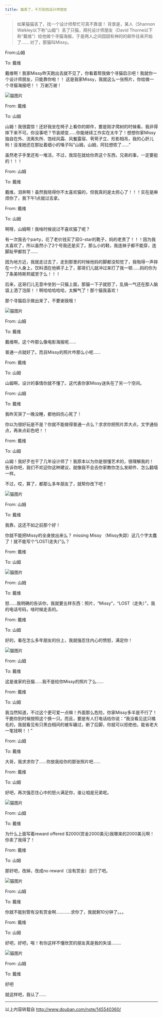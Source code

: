 ```yaml
---
title: 猫丢了，千万别找设计师朋友
---
```


> 如果猫猫丢了，找一个设计师帮忙可真不靠谱！
背景是，某人（Shannon Walkley以下称“山姆”）丢了只猫，拜托设计师朋友（David Thorne以下称“戴维”）给他做个寻猫海报，于是两人之间囧囧有神的的邮件往来开始了…… 对了，那猫叫Missy。

 
From:山姆

To: 戴维

戴维啊！我家Missy昨天跑出去就不见了，你看着帮我做个寻猫启示吧！我就你一个设计师朋友，只能靠你啦！！
这是我家Missy，我就这么一张照片，你给做一个寻猫海报吧！！
万谢万谢！

![猫图片](http://img3.douban.com/view/note/large/public/p145540360-3.jpg)

From: 戴维

To: 山姆

山姆！我很震惊！还好我坐在椅子上看你的邮件，要是刚才爬树的时候看，我非得摔下来不可。你没事吧？节哀顺变……你能继续工作实在太牛了！想想你家Missy独自在外、流离失所、饱经风霜、风餐露宿、茕茕孑立、形影相吊，我的心肝儿哟！没准她还在那扯着细小的嗓子叫“山姆，山姆，阿拉想侬了……”

虽然老子手里还有一堆活，不过，我现在就给你弄这个东西，兄弟的事，一定要挺的！！！

From: 山姆

To: 戴维

戴维，泪奔啊！虽然我晓得你不太喜欢猫的，但我真的是太担心了！！！实在是麻烦你了，我下午1点就过去拿。

From: 戴维

To: 山姆

啊呀，山姆啊！我啥时候说过不喜欢猫了呢？

有一次我去个party，花了老价钱买了双G-star的靴子，妈的老贵了！！！因为我太喜欢了，所以虽然小了2个号我还是买了。那么小的鞋，我连袜子都不能穿，连脚趾甲都剪了……

因为地方近，我就走过去了，走到那里的时候他妈的脚都没知觉了，我啪得一声摔在一个人身上，饮料洒在他裤子上了，那哥们儿就冲过来打了我一顿……妈的你为了条美特斯邦威至于么！！！

后来，这哥们儿无意中坐到一只猫上面，那猫一下子就怒了，乱搞一气还在那人脑袋上洒了泡尿！！啊哈哈哈哈哈，太解气了！那个猫我喜欢！

那个寻猫启示做出来了，不要谢我哦！                              

![猫图片](http://img3.douban.com/view/note/large/public/p145540360-4.jpg)

From: 山姆

To: 戴维      

戴维啊，这个咋那么像电影海报呢……

普通一点就好了。而且Missy的照片咋那么小呢……

From: 戴维

To: 山姆

山姆啊，设计的事情你就不懂了。这代表你家Missy迷失在了另一个空间。

From: 山姆

To: 戴维 

我昨天哭了一晚没睡，都他妈伤心死了！

你以为很好玩是不是？你就不能做得普通一点么？求求你把照片弄大点，文字通俗点，再来点彩色吧！！

From: 戴维

To: 山姆

山姆！我好歹也干了几年设计师了！我原本以为你是很懂艺术的，很理解我的！
告诉你吧，我们不欢迎你这种建议，就像我不会去你家教你怎么发邮件、怎么翻墙一样。

不过，哎，算了，都那么多年朋友了，就帮你改下吧！

![猫图片](http://img3.douban.com/view/note/large/public/p145540360-5.jpg)

From: 山姆

To: 戴维

我靠，这还不如之前那个好！

你就不能把Missy的全身放出来么？ missing  Missy （Missy失踪）这几个字太蠢了！就不能写个“LOST(走失)”么？

From: 戴维

To: 山姆                                

![猫图片](http://img4.douban.com/view/note/large/public/p145540360-6.jpg)

From: 山姆

To: 戴维

怒......我明确的告诉你，我就要五样东西：照片，“Missy”，“LOST（走失）”，我的电话号码，啥时候走丢的。

From: 戴维

To: 山姆

好的，看在怎么多年朋友的份上，我就强忍住内心的愤怒，满足你！                            

![猫图片](http://img4.douban.com/view/note/large/public/p145540360-7.jpg)

From: 山姆

To: 戴维

这是谁家的丑猫……我不是给你Missy的照片了么……

From: 戴维

To: 山姆

我当然知道，不过这个更可爱一点嘛！外面那么危险，你家Missy多半是不行了！干脆你到时候按照这个换一只。而且，要是有人打电话给你说：“我没看见这只橘毛的，我就看见有只黑白相间的被车碾过，断了后脚，你就可以拒绝他，能省老大一笔钱啊！！”

From: 山姆

To: 戴维

大哥，我求求你了……你放我给你的那张照片吧……

From: 戴维

To: 山姆

好吧，再次强忍住心中的怒火满足你，谁让咱是兄弟呢。       

![猫图片](http://img4.douban.com/view/note/large/public/p145540360-8.jpg)

From: 山姆

To: 戴维

为什么上面写着reward  offered $2000(赏金2000美元)我哪来的2000美元啊！你卖了我得了！

From: 戴维

To: 山姆

那好吧，改掉，改成no  reward（没有赏金）总行了吧。                           

![猫图片](http://img4.douban.com/view/note/large/public/p145540360-9.jpg)

From: 山姆
 
To: 戴维

你就不能别管有没有赏金啊…………求你了，我就剩10分钟了。。。

From: 戴维

To: 山姆

好吧，好吧，唉！有你这样不懂欣赏的朋友真是我的失误........

![猫图片](http://img3.douban.com/view/note/large/public/p145540360-10.jpg)

From: 山姆

To: 戴维

好吧

就这样吧，我认了……

---------------------------------------------------
以上内容转载自  http://www.douban.com/note/145540360/
